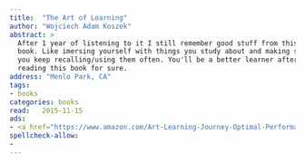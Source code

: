 ```yaml
---
title:  "The Art of Learning"
author: "Wojciech Adam Koszek"
abstract: >
  After 1 year of listening to it I still remember good stuff from this
  book. Like imersing yourself with things you study about and making sure
  you keep recalling/using them often. You'll be a better learner after
  reading this book for sure.
address: "Menlo Park, CA"
tags:
- books
categories: books
read:	2015-11-15
ads:
- <a href="https://www.amazon.com/Art-Learning-Journey-Optimal-Performance/dp/0743277465/ref=as_li_ss_il?s=books&ie=UTF8&qid=1466060927&sr=1-1&keywords=the+art+of+learning&linkCode=li2&tag=wojcadamkoszh-20&linkId=6457216ae601418806c3d11d17e35cb0" target="_blank"><img border="0" src="//ws-na.amazon-adsystem.com/widgets/q?_encoding=UTF8&ASIN=0743277465&Format=_SL160_&ID=AsinImage&MarketPlace=US&ServiceVersion=20070822&WS=1&tag=wojcadamkoszh-20" ></a><img src="//ir-na.amazon-adsystem.com/e/ir?t=wojcadamkoszh-20&l=li2&o=1&a=0743277465" width="1" height="1" border="0" alt="" style="border:none !important; margin:0px !important;" />
spellcheck-allow:
- 
---
```


